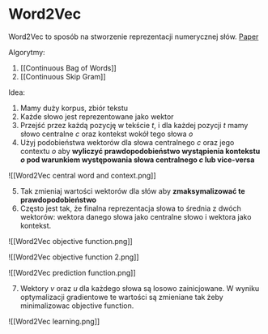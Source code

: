 # Word2Vec

Word2Vec to sposób na stworzenie reprezentacji numerycznej słów.
[Paper](https://arxiv.org/pdf/1301.3781.pdf)

Algorytmy:
1. [[Continuous Bag of Words]]
2. [[Continuous Skip Gram]]


Idea:

1. Mamy duży korpus, zbiór tekstu
2. Każde słowo jest reprezentowane jako wektor
3. Przejść przez każdą pozycję w tekście $t$, i dla każdej pozycji $t$ mamy słowo centralne $c$ oraz kontekst wokół tego słowa $o$
4. Użyj podobieństwa wektorów dla słowa centralnego $c$ oraz jego contextu $o$ aby **wyliczyć prawdopodobieństwo wystąpienia kontekstu $o$ pod warunkiem występowania słowa centralnego $c$ lub vice-versa**

![[Word2Vec central word and context.png]]

5. Tak zmieniaj wartości wektorów dla słów aby **zmaksymalizować te prawdopodobieństwo**
6. Często jest tak, że finalna reprezentacja słowa to średnia z dwóch wektorów: wektora danego słowa jako centralne słowo i wektora jako kontekst.

![[Word2Vec objective function.png]]

![[Word2Vec objective function 2.png]]

![[Word2Vec prediction function.png]]


7. Wektory $v$ oraz $u$ dla każdego słowa są losowo zainicjowane. W wyniku optymalizacji gradientowe te wartości są zmieniane tak żeby minimalizowac objective function.

![[Word2Vec learning.png]]